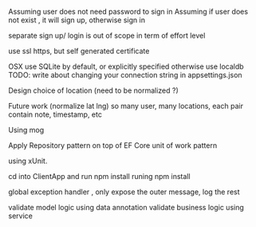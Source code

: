 Assuming user does not need password to sign in
Assuming if user does not exist , it will sign up, otherwise sign in

separate sign up/ login is out of scope in term of effort level

use ssl https, but self generated certificate
 
OSX use SQLite by default, or explicitly specified otherwise use localdb
TODO: write about changing your connection string in appsettings.json



Design choice of location  (need to be normalized ?)

Future work (normalize lat lng) so many user, many locations,
each pair contain note, timestamp, etc


Using mog

Apply Repository pattern on top of EF Core unit of work pattern

using xUnit.

cd into ClientApp and run npm install
runing npm install 


global exception handler , only expose the outer message, log the rest

validate model logic using data annotation
validate business logic using service